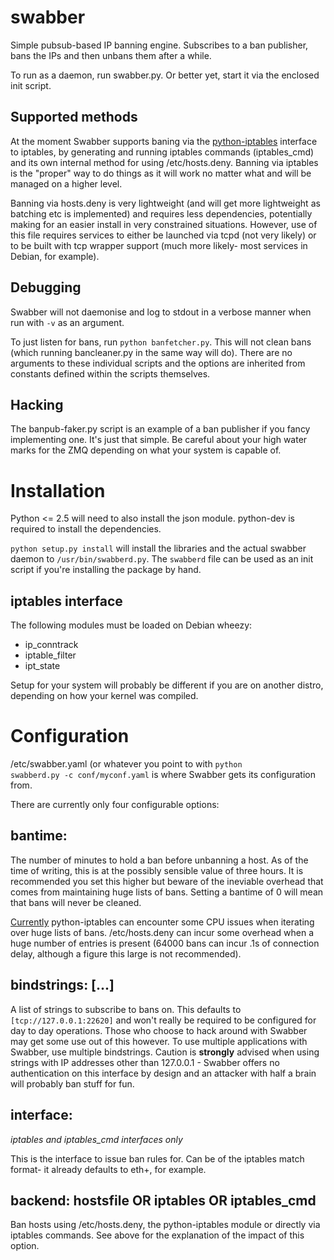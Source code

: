 swabber
=======

Simple pubsub-based IP banning engine. Subscribes to a ban publisher, bans the IPs and then unbans them after a while.

To run as a daemon, run swabber.py. Or better yet, start it via the enclosed init script.

Supported methods
-------------
At the moment Swabber supports baning via the [python-iptables](https://github.com/ldx/python-iptables) interface to iptables, by generating and running iptables commands (iptables_cmd) and its own internal method for using /etc/hosts.deny. Banning via iptables is the "proper" way to do things as it will work no matter what and will be managed on a higher level.

Banning via hosts.deny is very lightweight (and will get more lightweight as batching etc is implemented) and requires less dependencies, potentially making for an easier install in very constrained situations. However, use of this file requires services to either be launched via tcpd (not very likely) or to be built with tcp wrapper support (much more likely- most services in Debian, for example).

Debugging
-------------
Swabber will not daemonise and log to stdout in a verbose manner when run with <code>-v</code> as an argument.

To just listen for bans, run <code>python banfetcher.py</code>. This will not clean bans (which running bancleaner.py in the same way will do). There are no arguments to these individual scripts and the options are inherited from constants defined within the scripts themselves.

Hacking
-------------
The banpub-faker.py script is an example of a ban publisher if you fancy implementing one. It's just that simple. Be careful about your high water marks for the ZMQ depending on what your system is capable of.

Installation
======
Python <= 2.5 will need to also install the json module. python-dev is required to install the dependencies.

<code>python setup.py install</code> will install the libraries and the actual swabber daemon to <code>/usr/bin/swabberd.py</code>. The <code>swabberd</code> file can be used as an init script if you're installing the package by hand.

iptables interface
-------------
The following modules must be loaded on Debian wheezy:
* ip_conntrack
* iptable_filter
* ipt_state

Setup for your system will probably be different if you are on another distro, depending on how your kernel was compiled.

Configuration
======
/etc/swabber.yaml (or whatever you point to with <code>python swabberd.py -c conf/myconf.yaml</code> is where Swabber gets its configuration from.

There are currently only four configurable options:

bantime: <integer>
-------------
The number of minutes to hold a ban before unbanning a host. As of the time of writing, this is at the possibly sensible value of three hours. It is recommended you set this higher but beware of the ineviable overhead that comes from maintaining huge lists of bans. Setting a bantime of 0 will mean that bans will never be cleaned.

[Currently](https://github.com/ldx/python-iptables/issues/38) python-iptables can encounter some CPU issues when iterating over huge lists of bans. /etc/hosts.deny can incur some overhead when a huge number of entries is present (64000 bans can incur .1s of connection delay, although a figure this large is not recommended).


bindstrings: [<ZMQ connection URI>...]
-------------
A list of strings to subscribe to bans on. This defaults to <code>[tcp://127.0.0.1:22620]</code> and won't really be required to be configured for day to day operations. Those who choose to hack around with Swabber may get some use out of this however. To use multiple applications with Swabber, use multiple bindstrings. Caution is __strongly__ advised when using strings with IP addresses other than 127.0.0.1 - Swabber offers no authentication on this interface by design and an attacker with half a brain will probably ban stuff for fun.

interface: <iptables match>
-------------
*iptables and iptables_cmd interfaces only*

This is the interface to issue ban rules for. Can be of the iptables match format- it already defaults to eth+, for example.

backend: hostsfile OR iptables OR iptables_cmd
-------------
Ban hosts using /etc/hosts.deny, the python-iptables module or directly via iptables commands. See above for the explanation of the impact of this option.

